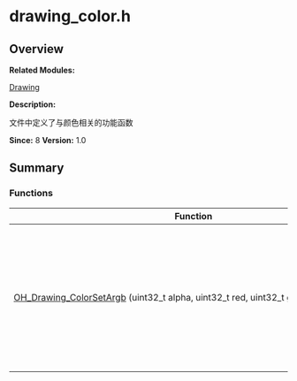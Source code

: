 # drawing_color.h


## **Overview**

**Related Modules:**

[Drawing](_drawing.md)

**Description:**

文件中定义了与颜色相关的功能函数

**Since:**
8
**Version:**
1.0

## **Summary**


### Functions

  | Function | Description | 
| -------- | -------- |
| [OH_Drawing_ColorSetArgb](_drawing.md#ga9137935b970e49ffd813157ebd8bbfb7)&nbsp;(uint32_t&nbsp;alpha,&nbsp;uint32_t&nbsp;red,&nbsp;uint32_t&nbsp;green,&nbsp;uint32_t&nbsp;blue) | uint32_t<br/>函数用于将4个变量（分别描述透明度、红色、绿色和蓝色）转化为一个描述颜色的32位（ARGB）变量 | 
